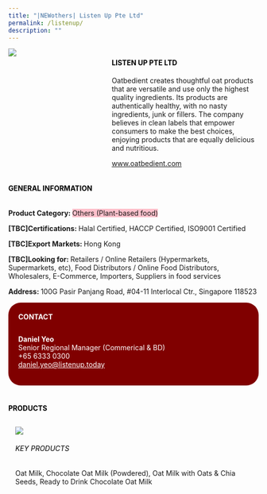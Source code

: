 ```yaml
---
title: "|NEWothers| Listen Up Pte Ltd"
permalink: /listenup/
description: ""
---
```

<head>
	<div class="flex-paragraph">
		<!--hi there! this is a comment and will provide you with instructional guides-->
		<!--insert booth number here!-->
		<p style="text-transform: uppercase"></p></div>
			<div class="flex-container" style="display: flex; flex-wrap: wrap;">
				<!--insert DOWNLOAD link of company logo between the " marks!-->
			<div class="card sgds" style="flex: 1 1 40%; display: block;"><img src="https://drive.google.com/uc?export=download&id=1l1GzHROK2pLBdCE4J2nV__vUoE4frmyw"></div>
	<div class="card-sgds" style="flex: 1 1 58%; display: block; margin-left: 3px">
		<h4 style="text-transform: uppercase; color: black;"><!--insert the exhibitor's name between the <b> tags here--><b>Listen Up Pte Ltd</b></h4><!--insert the exhibitor's description between the <p> tags here-->
		<p>Oatbedient creates thoughtful oat products that are versatile and use
only the highest quality ingredients. Its products are authentically
healthy, with no nasty ingredients, junk or fillers. The company
believes in clean labels that empower consumers to make the best
choices, enjoying products that are equally delicious and nutritious.</p>
		<!--insert the exhibitor's website link, making sure there is "https:// www." present please. make sure the entire https link goes in between the " marks-->
		<p><a href="www.oatbedient.com" target="_blank"><!--insert the www website link here (no need for https)-->www.oatbedient.com</a></p>
	</div>
</div>
</head>

<body>
	<h4 style="text-transform: uppercase; color: black;"><b>General Information</b></h4>
		<div class="flex-container" style="display: flex; flex-wrap: wrap;">
			<div class="card sgds" style="flex: 1 1 65%; display: block; align-self: stretch">
			<div class="flex-paragraph">
			<p><b>Product Category: </b><span style=" background-color: pink; border-radius: 10 px;"><!--insert the exhibitor's pdt cat between the <p> tags here-->Others (Plant-based food)</span></p> 
				<p><b>[TBC]Certifications: </b><!--insert all the exhibitor's certifications between the </b> and </p> here-->Halal Certified, HACCP Certified, ISO9001 Certified</p>
			<p><b>[TBC]Export Markets: </b><!--insert all the exhibitor's export markets between the </b> and </p> here-->Hong Kong</p>
			<p style="margin-bottom: 10px;"><b>[TBC]Looking for: </b><!--insert all the exhibitor's potential business partners between the </b> and </p> here-->Retailers / Online Retailers (Hypermarkets, Supermarkets, etc), Food Distributors / Online Food Distributors, Wholesalers, E-Commerce, Importers, Suppliers in food services</p><p><b>Address: </b><!--insert all the exhibitor's address the </b> and </p> here-->100G Pasir Panjang Road, #04-11 Interlocal Ctr., Singapore 118523</p>
			</div>
		</div>
		<div class="card sgds" style="flex: 1 1 35%; padding: 10px; display: block; background-color: maroon; border-radius: 25px; align-self: center;">
		<h4 style="color: white; margin-top: 10px; margin-left: 10px;">CONTACT</h4>
		<div class="flex-paragraph">
			<!--replace with exhibitor's: -->
			<p style="padding: 10px; color: white;"><b><!-- POC name-->Daniel Yeo</b><br><!-- designation-->Senior Regional Manager (Commerical & BD)<br><!--contact number-->+65 6333 0300<br><!-- for linking purposes, insert their email after "mailto:"...--><a href="mailto:daniel.yeo@listenup.today" style="color: white;"><!--...and also include the display email before </a> here-->daniel.yeo@listenup.today</a></p>
		</div>
			</div>
		</div>
	<br>
		<h4 style="text-transform: uppercase; color: black;"><b>products</b></h4>
<div style="display: flex; flex-wrap: wrap;">
  <div class="card sgds" style="flex: 1 1 47%; margin: 10px; display: block;"><!--insert the exhibitor's DOWNLOAD image for product between the " marks here-->
	<div class="flex-image" style="display: block;"><img src="https://doc-08-3s-docs.googleusercontent.com/docs/securesc/69isnljd6u5lkd2esi0uo09d7a1dfqf2/ns5g5ksd21ppkffhdm3pibunmp1fgbmd/1676208600000/12105796777324072886/12105796777324072886/1tmv-y4tw9pvn_mtdz8r7TxEXV0lbp7BB?e=download&ax=AB85Z1BNELjTapLXnCkmDerBZenyQhUNuuXeKeDSgbEgE9QSQZ0teynEMukA9zr_8Z3VXqIZ7CCwNAWtJbQOjIg-jmvyrTMhP69sMbbyBE4z8OP3ZoU4WezDgx_pyFqmIy0oim4VySaAzyTT2bDeWrg1127UxmAf4wfybCgvUoXYhBp7dzEydupHGJOKz79B_7GoC9QiZ371N7MiZgGhKXCu1P42M2WRNA9rik4QZjAlv2VC0nmTO0rmLDXPMcG8fONbECRkuiPx6g9o53rT4Ea2HTv2LZzaBAzGrX_tYGp7nZbUpuJQqv-wqiW2HiuzTXYyZKep9BYRXMkam2dzA2zsA8_F9uEURhrKuA9M6jjtDiwv-SgKj-Ot72qYyVTdEbgvGjHpcdZMGLPjSTqi1MQrTOcJ7cL3LNa1J-b3ZQzb5yMgA_N8KomgvKFC1slmRKDKO2aVZtAx4NxezTuMgmKrH4-ZFUeWk1PDNOM0-VdceqT9r35LmO5Rofgphv6HI9qgWHq8NOtW5Bz6BPjaVHSDgSlOTrx4tJFCfQ0VNo2ng_WECPlYazltxF62aqiJwOguIpaVCz3CuoToV6KIp96pCUA7JpNUuWVZVrQkI-7bsNSEcOO-ySGoOKvZ1DVK4YYqhkSLmR5aGelJiViJ8tAaFTBBScPY24BHvovg2eueHtDWj65GD2X66A1pjJUr0BZZzOlWr3JKs82G4iR1sPvaLY09c-pz9p7YCF8eHjA_ly1lU1hypBHl2bCfHFDoQlsYFYZEJhggO2AlCwsiGaBw3WMJHf6bFnXF9a4_9yUMcASpeRO2pO4Ejjio_vgi5qg84B3EzERBDXhHuODbDBiUg6zUDkez02K3UFDHDlSYh8uCKbxsdm6V9nmYY_4KMNAlakZcek_uxP31VoM3AqBO0i61a1F8XBO5rvo&uuid=bc730ab1-2c31-4f02-bf79-087ee4471c96&authuser=0"></div>
	<div class="flex-paragraph">
		<h6 style="text-transform: uppercase; color: black;"><!--insert product name before </h6> and product description after <p>-->Key Products</h6>
Oat Milk, Chocolate Oat Milk (Powdered), Oat Milk with Oats & Chia
Seeds, Ready to Drink Chocolate Oat Milk





</p></div>